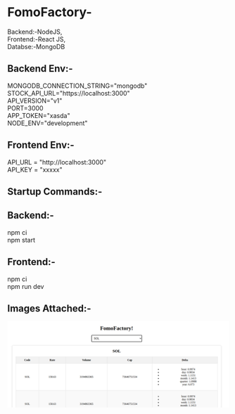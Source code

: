 # FomoFactory-
Backend:-NodeJS,  
Frontend:-React JS,   
Databse:-MongoDB  

## Backend Env:- 
MONGODB_CONNECTION_STRING="mongodb"  
STOCK_API_URL="https://localhost:3000"  
API_VERSION="v1"  
PORT=3000  
APP_TOKEN="xasda"  
NODE_ENV="development"  

## Frontend Env:-  
API_URL = "http://localhost:3000"  
API_KEY = "xxxxx"  

## Startup Commands:-  
## Backend:-  
npm ci  
npm start  
## Frontend:-  
npm ci  
npm run dev    

## Images Attached:-  
![FomoFactory](https://raw.githubusercontent.com/rishi13071995/FomoFactory-/master/Example.png)  

